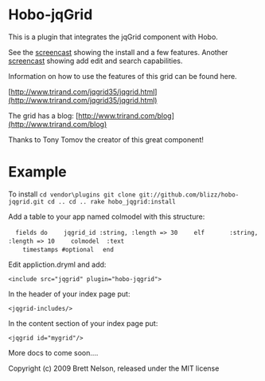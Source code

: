 Hobo-jqGrid
===========

This is a plugin that integrates the jqGrid component with Hobo.

See the [screencast](http://www.screencast.com/t/7nCgbl5L3) showing the install and a few features.
Another [screencast](http://www.screencast.com/t/2cSE9jNvh) showing add edit and search capabilities.


Information on how to use the features of this grid can be found here.

[http://www.trirand.com/jqgrid35/jqgrid.html](http://www.trirand.com/jqgrid35/jqgrid.html)

The grid has a blog:
[http://www.trirand.com/blog](http://www.trirand.com/blog)

Thanks to Tony Tomov the creator of this great component!

Example 
=======

To install
`cd vendor\plugins
git clone git://github.com/blizz/hobo-jqgrid.git
cd ..
cd ..
rake hobo_jqgrid:install`

Add a table to your app named colmodel with this structure:

`  fields do`
`    jqgrid_id :string, :length => 30`
`    elf       :string, :length => 10`
`    colmodel  :text`    
`    timestamps #optional`
`  end`

Edit appliction.dryml and add:

`<include src="jqgrid" plugin="hobo-jqgrid">`

In the header of your index page put:

`<jqgrid-includes/>`

In the content section of your index page put:

`<jqgrid id="mygrid"/>`

More docs to come soon....




Copyright (c) 2009 Brett Nelson, released under the MIT license

